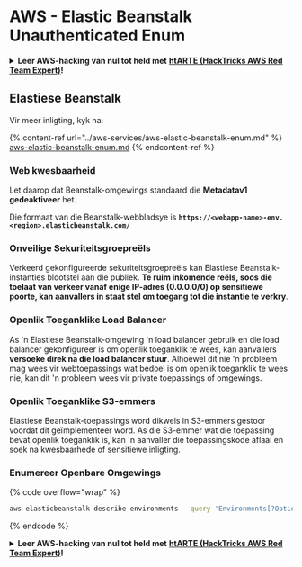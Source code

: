 # AWS - Elastic Beanstalk Unauthenticated Enum

<details>

<summary><strong>Leer AWS-hacking van nul tot held met</strong> <a href="https://training.hacktricks.xyz/courses/arte"><strong>htARTE (HackTricks AWS Red Team Expert)</strong></a><strong>!</strong></summary>

Ander maniere om HackTricks te ondersteun:

* As jy jou **maatskappy in HackTricks wil adverteer** of **HackTricks in PDF wil aflaai**, kyk na die [**SUBSCRIPTION PLANS**](https://github.com/sponsors/carlospolop)!
* Kry die [**amptelike PEASS & HackTricks swag**](https://peass.creator-spring.com)
* Ontdek [**The PEASS Family**](https://opensea.io/collection/the-peass-family), ons versameling eksklusiewe [**NFTs**](https://opensea.io/collection/the-peass-family)
* **Sluit aan by die** 💬 [**Discord-groep**](https://discord.gg/hRep4RUj7f) of die [**telegram-groep**](https://t.me/peass) of **volg** ons op **Twitter** 🐦 [**@hacktricks\_live**](https://twitter.com/hacktricks\_live)**.**
* **Deel jou hacking-truuks deur PR's in te dien by die** [**HackTricks**](https://github.com/carlospolop/hacktricks) en [**HackTricks Cloud**](https://github.com/carlospolop/hacktricks-cloud) github-repos.

</details>

## Elastiese Beanstalk

Vir meer inligting, kyk na:

{% content-ref url="../aws-services/aws-elastic-beanstalk-enum.md" %}
[aws-elastic-beanstalk-enum.md](../aws-services/aws-elastic-beanstalk-enum.md)
{% endcontent-ref %}

### Web kwesbaarheid

Let daarop dat Beanstalk-omgewings standaard die **Metadatav1 gedeaktiveer** het.

Die formaat van die Beanstalk-webbladsye is **`https://<webapp-name>-env.<region>.elasticbeanstalk.com/`**

### Onveilige Sekuriteitsgroepreëls

Verkeerd gekonfigureerde sekuriteitsgroepreëls kan Elastiese Beanstalk-instanties blootstel aan die publiek. **Te ruim inkomende reëls, soos die toelaat van verkeer vanaf enige IP-adres (0.0.0.0/0) op sensitiewe poorte, kan aanvallers in staat stel om toegang tot die instantie te verkry**.

### Openlik Toeganklike Load Balancer

As 'n Elastiese Beanstalk-omgewing 'n load balancer gebruik en die load balancer gekonfigureer is om openlik toeganklik te wees, kan aanvallers **versoeke direk na die load balancer stuur**. Alhoewel dit nie 'n probleem mag wees vir webtoepassings wat bedoel is om openlik toeganklik te wees nie, kan dit 'n probleem wees vir private toepassings of omgewings.

### Openlik Toeganklike S3-emmers

Elastiese Beanstalk-toepassings word dikwels in S3-emmers gestoor voordat dit geïmplementeer word. As die S3-emmer wat die toepassing bevat openlik toeganklik is, kan 'n aanvaller die toepassingskode aflaai en soek na kwesbaarhede of sensitiewe inligting.

### Enumereer Openbare Omgewings

{% code overflow="wrap" %}
```bash
aws elasticbeanstalk describe-environments --query 'Environments[?OptionSettings[?OptionName==`aws:elbv2:listener:80:defaultProcess` && contains(OptionValue, `redirect`)]].{EnvironmentName:EnvironmentName, ApplicationName:ApplicationName, Status:Status}' --output table
```
{% endcode %}

<details>

<summary><strong>Leer AWS-hacking van nul tot held met</strong> <a href="https://training.hacktricks.xyz/courses/arte"><strong>htARTE (HackTricks AWS Red Team Expert)</strong></a><strong>!</strong></summary>

Ander maniere om HackTricks te ondersteun:

* As jy wil sien dat jou **maatskappy geadverteer word in HackTricks** of **HackTricks aflaai in PDF-formaat**, kyk na die [**SUBSCRIPTION PLANS**](https://github.com/sponsors/carlospolop)!
* Kry die [**amptelike PEASS & HackTricks swag**](https://peass.creator-spring.com)
* Ontdek [**The PEASS Family**](https://opensea.io/collection/the-peass-family), ons versameling eksklusiewe [**NFTs**](https://opensea.io/collection/the-peass-family)
* **Sluit aan by die** 💬 [**Discord-groep**](https://discord.gg/hRep4RUj7f) of die [**telegram-groep**](https://t.me/peass) of **volg** ons op **Twitter** 🐦 [**@hacktricks\_live**](https://twitter.com/hacktricks\_live)**.**
* **Deel jou hacking-truuks deur PR's in te dien by die** [**HackTricks**](https://github.com/carlospolop/hacktricks) en [**HackTricks Cloud**](https://github.com/carlospolop/hacktricks-cloud) github-opslag.

</details>
